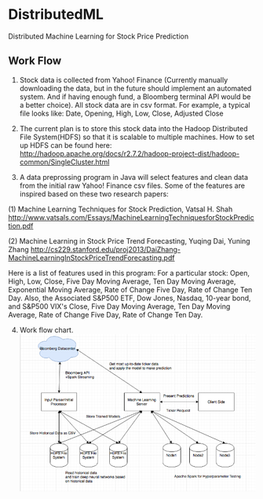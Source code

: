 # DistributedML
Distributed Machine Learning for Stock Price Prediction

## Work Flow
1. Stock data is collected from Yahoo! Finance (Currently manually downloading the data, but in the future should implement an automated system. And if having enough fund, a Bloomberg terminal API would be a better choice). All stock data are in csv format. For example, a typical file looks like: Date, Opening, High, Low, Close, Adjusted Close

2. The current plan is to store this stock data into the Hadoop Distributed File System(HDFS) so that it is scalable to multiple machines. How to set up HDFS can be found here: http://hadoop.apache.org/docs/r2.7.2/hadoop-project-dist/hadoop-common/SingleCluster.html

3. A data preprossing program in Java will select features and clean data from the initial raw Yahoo! Finance csv files. Some of the features are inspired based on these two research papers:
  
  (1) Machine Learning Techniques for Stock Prediction, Vatsal H. Shah
  http://www.vatsals.com/Essays/MachineLearningTechniquesforStockPrediction.pdf
  
  (2) Machine Learning in Stock Price Trend Forecasting, Yuqing Dai, Yuning Zhang
  http://cs229.stanford.edu/proj2013/DaiZhang-MachineLearningInStockPriceTrendForecasting.pdf
  
  Here is a list of features used in this program:
  For a particular stock: Open, High, Low, Close, Five Day Moving Average, Ten Day Moving Average, Exponential Moving Average, Rate of Change Five Day, Rate of Change Ten Day. Also, the Associated S&P500 ETF, Dow Jones, Nasdaq, 10-year bond, and S&P500 VIX's Close, Five Day Moving Average, Ten Day Moving Average, Rate of Change Five Day, Rate of Change Ten Day.


4. Work flow chart.
![Alt text](https://github.com/JinZhaoHong/DistributedML/blob/master/img/Screen%20Shot%202016-10-27%20at%2011.56.56%20AM.png?raw=true "Optional Title")
